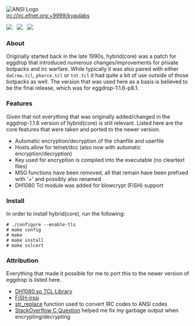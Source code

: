 ![ANSI Logo](https://gitlab.com/kyaulabs/hybridcore/raw/master/hybridcore.ans.png "ANSI Logo")  
<a href="irc://irc.efnet.org:+9999/kyaulabs">irc://irc.efnet.org:+9999/kyaulabs</a>

[![](https://img.shields.io/badge/coded_in-vim-green.svg?logo=vim&logoColor=brightgreen&colorB=brightgreen&longCache=true&style=flat)](https://vim.org) &nbsp; [![](https://img.shields.io/badge/license-GNU_GPLv2-blue.svg?style=flat)](https://gitlab.com/kyaulabs/hybridcore/blob/master/COPYING) &nbsp; [![](https://img.shields.io/badge/tcl-8.5+-C85000.svg?style=flat)](https://www.tcl.tk/)  

### About
Originally started back in the late 1990s, hybrid(core) was a patch for eggdrop that introduced numerous changes/improvements for private botpacks and irc warfare. While typically it was also paired with either `daCrew.tcl`, `phorce.tcl` or `tnt.tcl` it had quite a bit of use outside of those botpacks as well. The version that was used here as a basis is believed to be the final release, which was for eggdrop-1.1.6-p8.1.

### Features
Given that not everything that was originally added/changed in the eggdrop-1.1.6 version of hybrid(core) is still relevant. Listed here are the core features that were taken and ported to the newer version.
* Automatic encryption/decryption of the chanfile and userfile
* Hosts.allow for telnet/dcc (also now with automatic encryption/decryption)
* Key used for encryption is compiled into the executable (no cleartext files)
* MSG functions have been removed, all that remain have been prefixed with '+' and possibly also renamed
* DH1080 Tcl module was added for blowcrypt (FiSH) support

### Install
In order to install hybrid(core), run the following:

```shell
# ./configure --enable-tls
# make config
# make
# make install
# make sslcert
```

### Attribution
Everything that made it possible for me to port this to the newer version of eggdrop is listed here.
* [DH1080.so TCL Library](https://github.com/orkim/dh1080_tcl)
* [FiSH-irssi](https://github.com/falsovsky/FiSH-irssi)
* [str_replace](https://gist.github.com/amcsi/6068ef6ae59951ed4a9f) function used to convert IRC codes to ANSI codes
* [StackOverflow C Question](https://stackoverflow.com/questions/45528533/fgets-function-printing-garbage-at-the-end) helped me fix my garbage output when encrypting/decrypting
